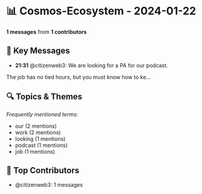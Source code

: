 # 📊 Cosmos-Ecosystem - 2024-01-22
**1 messages** from **1 contributors**

## 💬 Key Messages
- **21:31** @citizenweb3: We are looking for a PA for our podcast. 

The job has no tied hours, but you must know how to ke...

## 🔍 Topics & Themes
*Frequently mentioned terms:*
- our (2 mentions)
- work (2 mentions)
- looking (1 mentions)
- podcast (1 mentions)
- job (1 mentions)

## 👥 Top Contributors
- @citizenweb3: 1 messages